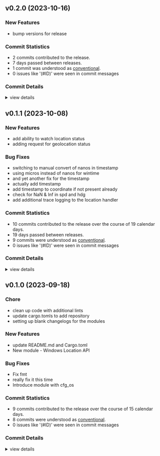 


## v0.2.0 (2023-10-16)

### New Features

 - <csr-id-8dc3f98d6b32d735c009468feb0ba32dc367d49a/> bump versions for release

### Commit Statistics

<csr-read-only-do-not-edit/>

 - 2 commits contributed to the release.
 - 7 days passed between releases.
 - 1 commit was understood as [conventional](https://www.conventionalcommits.org).
 - 0 issues like '(#ID)' were seen in commit messages

### Commit Details

<csr-read-only-do-not-edit/>

<details><summary>view details</summary>

 * **Uncategorized**
    - Release irox-units v0.3.0, irox-carto v0.3.0, irox-csv v0.3.0, irox-egui-extras v0.3.0, irox-gpx v0.2.0, irox-influxdb_v1 v0.3.0, irox-nmea0183 v0.2.0, irox-raymarine-sonar v0.2.0, irox-time v0.1.0, irox-winlocation-api v0.2.0, irox v0.3.0, safety bump 2 crates ([`a6c0a5f`](https://github.com/spmadden/irox/commit/a6c0a5fcfc4070b8cbc1442192b7eaef275e80f2))
    - Bump versions for release ([`8dc3f98`](https://github.com/spmadden/irox/commit/8dc3f98d6b32d735c009468feb0ba32dc367d49a))
</details>

## v0.1.1 (2023-10-08)

### New Features

 - <csr-id-9e06dc9c340a48f7a36f1510186e2fed5a151f76/> add ability to watch location status
 - <csr-id-05b284ba559e96c77f9152be01f54ce1af31aea5/> adding request for geolocation status

### Bug Fixes

 - <csr-id-c368a7f0d50cbf852b3068d6be18de02ae5cc2b8/> switching to manual convert of nanos in timestamp
 - <csr-id-db5ef9abe171c2d02ad8d6066687097daf1a37a3/> using micros instead of nanos for wintime
 - <csr-id-099c216acb827aae3d7f31483b14c2a707f7186a/> and yet another fix for the timestamp
 - <csr-id-f9777b281a1b997d02de04131dd1dbc8e7d1d54c/> actually add timestamp
 - <csr-id-0ca8619638f1928d2bf402550f99972e79140016/> add timestamp to coordinate if not present already
 - <csr-id-4670aaaa26d055e080f6a72bdf86da3293d6a409/> check for NaN & Inf in spd and hdg
 - <csr-id-01adbbd31fe97922c50c2b15414bc7cc181467f2/> add additional trace logging to the location handler

### Commit Statistics

<csr-read-only-do-not-edit/>

 - 10 commits contributed to the release over the course of 19 calendar days.
 - 19 days passed between releases.
 - 9 commits were understood as [conventional](https://www.conventionalcommits.org).
 - 0 issues like '(#ID)' were seen in commit messages

### Commit Details

<csr-read-only-do-not-edit/>

<details><summary>view details</summary>

 * **Uncategorized**
    - Release irox-tools v0.2.1, irox-carto v0.2.1, irox-egui-extras v0.2.1, irox-gpx v0.1.0, irox-types v0.2.1, irox-structs_derive v0.2.1, irox-raymarine-sonar v0.1.0, irox-stats v0.2.1, irox-winlocation-api v0.1.1, irox v0.2.1 ([`68d770b`](https://github.com/spmadden/irox/commit/68d770bb78abe49bf30364ca17ddb6f7bfda05d9))
    - Switching to manual convert of nanos in timestamp ([`c368a7f`](https://github.com/spmadden/irox/commit/c368a7f0d50cbf852b3068d6be18de02ae5cc2b8))
    - Using micros instead of nanos for wintime ([`db5ef9a`](https://github.com/spmadden/irox/commit/db5ef9abe171c2d02ad8d6066687097daf1a37a3))
    - And yet another fix for the timestamp ([`099c216`](https://github.com/spmadden/irox/commit/099c216acb827aae3d7f31483b14c2a707f7186a))
    - Actually add timestamp ([`f9777b2`](https://github.com/spmadden/irox/commit/f9777b281a1b997d02de04131dd1dbc8e7d1d54c))
    - Add ability to watch location status ([`9e06dc9`](https://github.com/spmadden/irox/commit/9e06dc9c340a48f7a36f1510186e2fed5a151f76))
    - Add timestamp to coordinate if not present already ([`0ca8619`](https://github.com/spmadden/irox/commit/0ca8619638f1928d2bf402550f99972e79140016))
    - Adding request for geolocation status ([`05b284b`](https://github.com/spmadden/irox/commit/05b284ba559e96c77f9152be01f54ce1af31aea5))
    - Check for NaN & Inf in spd and hdg ([`4670aaa`](https://github.com/spmadden/irox/commit/4670aaaa26d055e080f6a72bdf86da3293d6a409))
    - Add additional trace logging to the location handler ([`01adbbd`](https://github.com/spmadden/irox/commit/01adbbd31fe97922c50c2b15414bc7cc181467f2))
</details>

## v0.1.0 (2023-09-18)

<csr-id-f03d8a3ec997d53470bfdeb5e76b71925aac3f10/>
<csr-id-80d2b88bdcb553faaeafc09673c31d7ebedafd19/>
<csr-id-1a365333397b02a5f911d0897c3bf0c80f6c2b80/>

### Chore

 - <csr-id-f03d8a3ec997d53470bfdeb5e76b71925aac3f10/> clean up code with additional lints
 - <csr-id-80d2b88bdcb553faaeafc09673c31d7ebedafd19/> update cargo.tomls to add repository
 - <csr-id-1a365333397b02a5f911d0897c3bf0c80f6c2b80/> setting up blank changelogs for the modules

### New Features

 - <csr-id-a70805c7577dc7678755adf65e343f370ed45a68/> update README.md and Cargo.toml
 - <csr-id-f740c7385ec66313cd5a6df02ae6aa15f8294b13/> New module - Windows Location API

### Bug Fixes

 - <csr-id-c6381a9e8d6f927297e6f6874a0b84c2787d7f8f/> Fix fmt
 - <csr-id-13570aa9130707362ae8aa72a31cf2c5ebee1968/> really fix it this time
 - <csr-id-08a4155a0ebcb8bd8538f7ea0f2cabea812ca5bd/> Introduce module with cfg_os

### Commit Statistics

<csr-read-only-do-not-edit/>

 - 9 commits contributed to the release over the course of 15 calendar days.
 - 8 commits were understood as [conventional](https://www.conventionalcommits.org).
 - 0 issues like '(#ID)' were seen in commit messages

### Commit Details

<csr-read-only-do-not-edit/>

<details><summary>view details</summary>

 * **Uncategorized**
    - Release irox-enums_derive v0.2.0, irox-enums v0.2.0, irox-tools v0.2.0, irox-units v0.2.0, irox-carto v0.2.0, irox-csv v0.2.0, irox-egui-extras v0.2.0, irox-networking v0.2.0, irox-types v0.2.0, irox-influxdb_v1 v0.2.0, irox-structs_derive v0.2.0, irox-structs v0.2.0, irox-nmea0183 v0.1.0, irox-sirf v0.2.0, irox-stats v0.2.0, irox-winlocation-api v0.1.0, irox v0.2.0, safety bump 10 crates ([`6a72204`](https://github.com/spmadden/irox/commit/6a722046661ceef02a66c2067e2c5c15ce102e04))
    - Clean up code with additional lints ([`f03d8a3`](https://github.com/spmadden/irox/commit/f03d8a3ec997d53470bfdeb5e76b71925aac3f10))
    - Update cargo.tomls to add repository ([`80d2b88`](https://github.com/spmadden/irox/commit/80d2b88bdcb553faaeafc09673c31d7ebedafd19))
    - Setting up blank changelogs for the modules ([`1a36533`](https://github.com/spmadden/irox/commit/1a365333397b02a5f911d0897c3bf0c80f6c2b80))
    - Update README.md and Cargo.toml ([`a70805c`](https://github.com/spmadden/irox/commit/a70805c7577dc7678755adf65e343f370ed45a68))
    - Fix fmt ([`c6381a9`](https://github.com/spmadden/irox/commit/c6381a9e8d6f927297e6f6874a0b84c2787d7f8f))
    - Really fix it this time ([`13570aa`](https://github.com/spmadden/irox/commit/13570aa9130707362ae8aa72a31cf2c5ebee1968))
    - Introduce module with cfg_os ([`08a4155`](https://github.com/spmadden/irox/commit/08a4155a0ebcb8bd8538f7ea0f2cabea812ca5bd))
    - New module - Windows Location API ([`f740c73`](https://github.com/spmadden/irox/commit/f740c7385ec66313cd5a6df02ae6aa15f8294b13))
</details>

